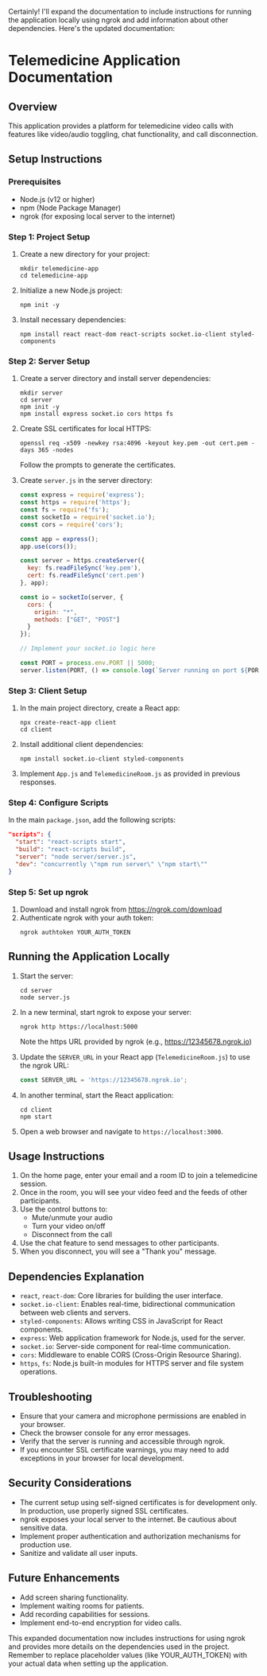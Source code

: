 Certainly! I'll expand the documentation to include instructions for running the application locally using ngrok and add information about other dependencies. Here's the updated documentation:

# Telemedicine Application Documentation

## Overview
This application provides a platform for telemedicine video calls with features like video/audio toggling, chat functionality, and call disconnection.

## Setup Instructions

### Prerequisites
- Node.js (v12 or higher)
- npm (Node Package Manager)
- ngrok (for exposing local server to the internet)

### Step 1: Project Setup
1. Create a new directory for your project:
   ```
   mkdir telemedicine-app
   cd telemedicine-app
   ```

2. Initialize a new Node.js project:
   ```
   npm init -y
   ```

3. Install necessary dependencies:
   ```
   npm install react react-dom react-scripts socket.io-client styled-components
   ```

### Step 2: Server Setup
1. Create a server directory and install server dependencies:
   ```
   mkdir server
   cd server
   npm init -y
   npm install express socket.io cors https fs
   ```

2. Create SSL certificates for local HTTPS:
   ```
   openssl req -x509 -newkey rsa:4096 -keyout key.pem -out cert.pem -days 365 -nodes
   ```
   Follow the prompts to generate the certificates.

3. Create `server.js` in the server directory:

   ```javascript
   const express = require('express');
   const https = require('https');
   const fs = require('fs');
   const socketIo = require('socket.io');
   const cors = require('cors');

   const app = express();
   app.use(cors());

   const server = https.createServer({
     key: fs.readFileSync('key.pem'),
     cert: fs.readFileSync('cert.pem')
   }, app);

   const io = socketIo(server, {
     cors: {
       origin: "*",
       methods: ["GET", "POST"]
     }
   });

   // Implement your socket.io logic here

   const PORT = process.env.PORT || 5000;
   server.listen(PORT, () => console.log(`Server running on port ${PORT}`));
   ```

### Step 3: Client Setup
1. In the main project directory, create a React app:
   ```
   npx create-react-app client
   cd client
   ```

2. Install additional client dependencies:
   ```
   npm install socket.io-client styled-components
   ```

3. Implement `App.js` and `TelemedicineRoom.js` as provided in previous responses.

### Step 4: Configure Scripts
In the main `package.json`, add the following scripts:
```json
"scripts": {
  "start": "react-scripts start",
  "build": "react-scripts build",
  "server": "node server/server.js",
  "dev": "concurrently \"npm run server\" \"npm start\""
}
```

### Step 5: Set up ngrok
1. Download and install ngrok from https://ngrok.com/download
2. Authenticate ngrok with your auth token:
   ```
   ngrok authtoken YOUR_AUTH_TOKEN
   ```

## Running the Application Locally

1. Start the server:
   ```
   cd server
   node server.js
   ```

2. In a new terminal, start ngrok to expose your server:
   ```
   ngrok http https://localhost:5000
   ```
   Note the https URL provided by ngrok (e.g., https://12345678.ngrok.io)

3. Update the `SERVER_URL` in your React app (`TelemedicineRoom.js`) to use the ngrok URL:
   ```javascript
   const SERVER_URL = 'https://12345678.ngrok.io';
   ```

4. In another terminal, start the React application:
   ```
   cd client
   npm start
   ```

5. Open a web browser and navigate to `https://localhost:3000`.

## Usage Instructions

1. On the home page, enter your email and a room ID to join a telemedicine session.
2. Once in the room, you will see your video feed and the feeds of other participants.
3. Use the control buttons to:
   - Mute/unmute your audio
   - Turn your video on/off
   - Disconnect from the call
4. Use the chat feature to send messages to other participants.
5. When you disconnect, you will see a "Thank you" message.

## Dependencies Explanation

- `react`, `react-dom`: Core libraries for building the user interface.
- `socket.io-client`: Enables real-time, bidirectional communication between web clients and servers.
- `styled-components`: Allows writing CSS in JavaScript for React components.
- `express`: Web application framework for Node.js, used for the server.
- `socket.io`: Server-side component for real-time communication.
- `cors`: Middleware to enable CORS (Cross-Origin Resource Sharing).
- `https`, `fs`: Node.js built-in modules for HTTPS server and file system operations.

## Troubleshooting

- Ensure that your camera and microphone permissions are enabled in your browser.
- Check the browser console for any error messages.
- Verify that the server is running and accessible through ngrok.
- If you encounter SSL certificate warnings, you may need to add exceptions in your browser for local development.

## Security Considerations

- The current setup using self-signed certificates is for development only. In production, use properly signed SSL certificates.
- ngrok exposes your local server to the internet. Be cautious about sensitive data.
- Implement proper authentication and authorization mechanisms for production use.
- Sanitize and validate all user inputs.

## Future Enhancements

- Add screen sharing functionality.
- Implement waiting rooms for patients.
- Add recording capabilities for sessions.
- Implement end-to-end encryption for video calls.

This expanded documentation now includes instructions for using ngrok and provides more details on the dependencies used in the project. Remember to replace placeholder values (like YOUR_AUTH_TOKEN) with your actual data when setting up the application.